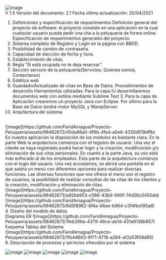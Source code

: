 ![image](https://github.com/FaridAmagua/Proyecto-Peluqueria/assets/98462673/8845d5bd-1fd9-4863-b544-ffa2e84a4636) 
<br>
V 1.5
Versión del documento: 2.1
Fecha última actualización: 20/04/2021
1. Definiciones y especificación de requerimientos
Definición general del proyecto de software: el proyecto consiste en una aplicación en la cual cualquier usuario pueda pedir una cita a la peluquería de forma online.
Especificación de requerimientos generales del proyecto:
1.	Sistema completo de Registro y Login en la página con BBDD.
2.	Posibilidad de cambio de contraseña. 
3.	Capacidad de elección de fecha y hora. 
4.	Establecimiento de citas. 
5.	Regla “Si está ocupada no te deja reservar”. 
6.	Sección servicio de la peluquería(Servicios, Quienes somos, Contactanos) 
7.	Estética web
8.	Guardado/Actualizado de citas en Base de Datos. 
Procedimientos de desarrollo
Herramientas utilizadas: Para la capa IU desarrollaremos documentos web con estilos mediante Sublime Text 3. Para la capa de Aplicación crearemos un proyecto Java con Eclipse. Por último para la Base de Datos tendrá motor MySQL y WampServer.
2. Arquitectura del sistema
<br>
![image](https://github.com/FaridAmagua/Proyecto-Peluqueria/assets/98462673/45da96a0-4f6b-4fed-a0e8-4330d519dffb)
<br>
En nuestra aplicación la disposición de los módulos es bastante clara. En la parte Web la arquitectura comienza con el registro de usuario. Una vez el cliente se haya registrado podrá hacer login y la creación, modificación y/o eliminación de sus citas personales.
En cuanto a la parte Java, su uso está más enfocado al de los empleados. Esta parte de la arquitectura comienza con el login del usuario. Una vez accedamos, se abrirá una pantalla en el que saldrá un menú con diferentes opciones para realizar diversas funciones. Las diversas funciones que nos ofrece el menú son el registro de usuarios, la posibilidad de realizar consultas de las citas de los clientes y la creación, modificación y eliminación de citas.
<br>
![image](https://github.com/FaridAmagua/Proyecto-Peluqueria/assets/98462673/a92bb953-c586-43b9-940f-74d56c0450dd)
<br>
![image](https://github.com/FaridAmagua/Proyecto-Peluqueria/assets/98462673/6d5f8962-8f4a-46ae-b964-c3f4fbe195a6)
<br>
4. Diseño del modelo de datos
<br>
 Diagrama ER
![image](https://github.com/FaridAmagua/Proyecto-Peluqueria/assets/98462673/1feb299a-4379-46ce-ab1d-431e9138b957)
<br>
Esquema Tablas del Sistema
<br>
![image](https://github.com/FaridAmagua/Proyecto-Peluqueria/assets/98462673/1fb44663-9f71-4718-a284-af2a53f08d65)
<br>
6. Descripción de procesos y servicios ofrecidos por el sistema
<br>

![image](https://github.com/FaridAmagua/Proyecto-Peluqueria/assets/98462673/ef820f33-2a77-4a60-88ad-ad4d1ebc3cb7)
![image](https://github.com/FaridAmagua/Proyecto-Peluqueria/assets/98462673/be38c225-5c68-4ee9-81a2-607770d719b0)
![image](https://github.com/FaridAmagua/Proyecto-Peluqueria/assets/98462673/d62fd802-a006-420b-95fc-e9cf672f2b98)
![image](https://github.com/FaridAmagua/Proyecto-Peluqueria/assets/98462673/354fb75b-142b-4dc3-a61f-d1172bfc52de)
![image](https://github.com/FaridAmagua/Proyecto-Peluqueria/assets/98462673/26c965a3-6498-41df-b602-c3dc16edebbd)



